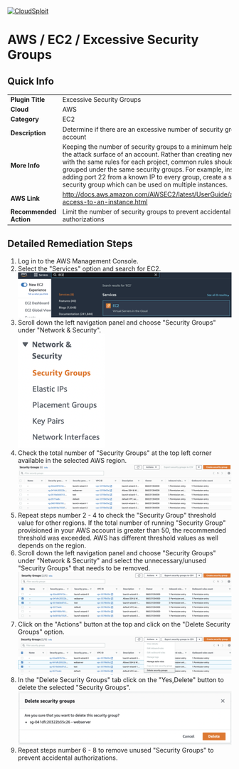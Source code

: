 [![CloudSploit](https://cloudsploit.com/img/logo-new-big-text-100.png "CloudSploit")](https://cloudsploit.com)

# AWS / EC2 / Excessive Security Groups

## Quick Info

| | |
|-|-|
| **Plugin Title** | Excessive Security Groups |
| **Cloud** | AWS |
| **Category** | EC2 |
| **Description** | Determine if there are an excessive number of security groups in the account |
| **More Info** | Keeping the number of security groups to a minimum helps reduce the attack surface of an account. Rather than creating new groups with the same rules for each project, common rules should be grouped under the same security groups. For example, instead of adding port 22 from a known IP to every group, create a single "SSH" security group which can be used on multiple instances. |
| **AWS Link** | http://docs.aws.amazon.com/AWSEC2/latest/UserGuide/authorizing-access-to-an-instance.html |
| **Recommended Action** | Limit the number of security groups to prevent accidental authorizations |

## Detailed Remediation Steps
1. Log in to the AWS Management Console.
2. Select the "Services" option and search for EC2. </br> <img src="/resources/aws/ec2/excessive-security-groups/step2.png"/>
3. Scroll down the left navigation panel and choose "Security Groups" under "Network & Security".</br>  <img src="/resources/aws/ec2/excessive-security-groups/step3.png"/>
4. Check the total number of "Security Groups" at the top left corner available in the selected AWS region. </br>  <img src="/resources/aws/ec2/excessive-security-groups/step4.png"/>
5. Repeat steps number 2 - 4 to check the "Security Group" threshold value for other regions. If the total number of running "Security Group" provisioned in your AWS account is greater than 50, the recommended threshold was exceeded. AWS has different threshold values as well depends on the region. </br>
6. Scroll down the left navigation panel and choose "Security Groups" under "Network & Security" and select the unnecessary/unused "Security Groups" that needs to be removed.</br>  <img src="/resources/aws/ec2/excessive-security-groups/step6.png"/>
7. Click on the "Actions" button at the top and click on the "Delete Security Groups" option. </br>  <img src="/resources/aws/ec2/excessive-security-groups/step7.png"/>
8. In the "Delete Security Groups" tab click on the "Yes,Delete" button to delete the selected "Security Groups".</br>  <img src="/resources/aws/ec2/excessive-security-groups/step8.png"/>
9. Repeat steps number 6 - 8 to remove unused "Security Groups" to prevent accidental authorizations. </br>
